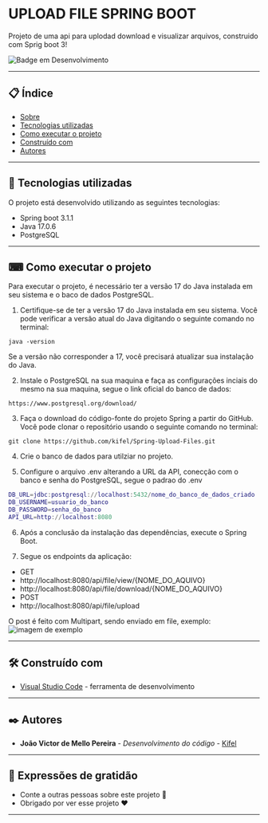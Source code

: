 # UPLOAD FILE SPRING BOOT

Projeto de uma api para uplodad download e visualizar arquivos, construido com Sprig boot 3!

![Badge em Desenvolvimento](https://img.shields.io/static/v1?label=STATUS&message=PROJETO%20EM%20TESTE&color=GREEN&style=for-the-badge)

---

## 📋 Índice

- [Sobre](#upload-file-spring-boot)
- [Tecnologias utilizadas](#-tecnologias-utilizadas)
- [Como executar o projeto](#-como-executar-o-projeto)
- [Construído com](#%EF%B8%8F-construído-com)
- [Autores](#%EF%B8%8F-autores)

---

## 🚀 Tecnologias utilizadas

O projeto está desenvolvido utilizando as seguintes tecnologias:

- Spring boot 3.1.1
- Java 17.0.6
- PostgreSQL

---

## ⌨ Como executar o projeto

Para executar o projeto, é necessário ter a versão 17 do Java instalada em seu sistema e o baco de dados PostgreSQL.

1. Certifique-se de ter a versão 17 do Java instalada em seu sistema. Você pode verificar a versão atual do Java digitando o seguinte comando no terminal:

```shell
java -version
```

Se a versão não corresponder a 17, você precisará atualizar sua instalação do Java.

2. Instale o PostgreSQL na sua maquina e faça as configurações inciais do mesmo na sua maquina, segue o link oficial do banco de dados:
```shell
https://www.postgresql.org/download/
```

3. Faça o download do código-fonte do projeto Spring a partir do GitHub. Você pode clonar o repositório usando o seguinte comando no terminal:

```shell
git clone https://github.com/kifel/Spring-Upload-Files.git
```

4. Crie o banco de dados para utilziar no projeto.

5. Configure o arquivo .env alterando a URL da API, conecção com o banco e senha do PostgreSQL, segue o padrao do .env
```m
DB_URL=jdbc:postgresql://localhost:5432/nome_do_banco_de_dados_criado
DB_USERNAME=usuario_do_banco
DB_PASSWORD=senha_do_banco
API_URL=http://localhost:8080
```

6. Após a conclusão da instalação das dependências, execute o Spring Boot.

7. Segue os endpoints da aplicação:
- GET
 - http://localhost:8080/api/file/view/{NOME_DO_AQUIVO}
 - http://localhost:8080/api/file/download/{NOME_DO_AQUIVO}
- POST
 - http://localhost:8080/api/file/upload

O post é feito com Multipart, sendo enviado em file, exemplo:
![imagem de exemplo](https://cdn.discordapp.com/attachments/971904895043125258/1127653025905905708/image.png)

---

## 🛠️ Construído com

- [Visual Studio Code](https://code.visualstudio.com/) - ferramenta de desenvolvimento

---

## ✒️ Autores

- **João Victor de Mello Pereira** - _Desenvolvimento do código_ - [Kifel](https://github.com/kifel)

---

## 🎁 Expressões de gratidão

- Conte a outras pessoas sobre este projeto 📢
- Obrigado por ver esse projeto ❤️

---
